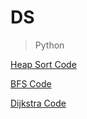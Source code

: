 # DS

> Python

[Heap Sort Code](https://github.com/KID16Studio/DS/blob/main/heap_sort_05131011.py)

[BFS Code](https://github.com/KID16Studio/DS/blob/main/BFS_05131011.py)

[Dijkstra Code](https://github.com/KID16Studio/DS/blob/main/Dijkstra_05131011.py)
